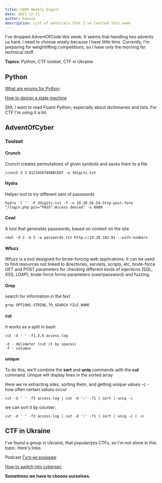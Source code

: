```yaml
---
title: CW49 Weekly Digest
date: 2023-12-11
author: hexxie
description: List of materials that I've learned this week
---
```


I've dropped AdventOfCode this week. It seems that handling two advents us hard. I need to choose wisely because I have little time. Currently, I'm preparing for weightlifting competitions, so I have only the morning for technical stuff. 

**Topics**: Python, CTF toolset, CTF in Ukraine

## Python 

[What are enums for Python](https://docs.python.org/3/howto/enum.html#enum-class-differences)

[How to design a state machine](https://www.codeproject.com/Articles/1275479/State-Machine-Design-in-C)

Still, I want to read Fluent Python, especially about dictionaries and lists. For CTF I'm using it a lot.

## AdventOfCyber

### Toolset

#### Crunch

Crunch creates permutations of given symbols and saves them to a file.

```
crunch 3 3 0123456789ABCDEF -o 3digits.txt
```

#### Hydra

Helper tool to try different sets of passwords

```
hydra -l '' -P 3digits.txt -f -v 10.10.56.54 http-post-form "/login.php:pin=^PASS^:Access denied" -s 8000
```

#### Cewl

A tool that generates passwords, based on content on the site

```
cewl -d 2 -m 5 -w passwords.txt http://10.10.182.81 --with-numbers
```

#### Wfuzz

Wfuzz is a tool designed for brute-forcing web applications. It can be used to find resources not linked to directories, servlets, scripts, etc, brute-force GET and POST parameters for checking different kinds of injections (SQL, XSS, LDAP), brute-force forms parameters (user/password) and fuzzing.

#### Grep

search for information in the text

```
grep OPTIONS STRING_TO_SEARCH FILE_NAME
```

#### cut

It works as a split in bash

```
cut -d ' ' -f1,3,6 access.log

-d - delimeter (cut it by spaces)
-f - columns
```

#### unique

To do this, we'll combine the **sort** and **uniq** commands with the **cut** command. Unique will display lines in the sorted array

Here we`re extracting sites, sorting them, and getting unique values
-c - how often certain values occur

```
cut -d ' ' -f3 access.log | cut -d ':' -f1 | sort | uniq -c
```

we can sort it by counter:
```
cut -d ' ' -f3 access.log | cut -d ':' -f1 | sort | uniq -c | -n
```


## CTF in Ukraine

I've found a group in Ukraine, that popularizes CTFs, so I'm not alone in this topic. Here's links

Podcast [Гугл не розкаже](https://frosted-asp-5e2.notion.site/fc1fba4113944ce486dfc3d5ea815178)

[How to switch into cybersec](https://frosted-asp-5e2.notion.site/SET-Guide-0-6f922c22fd7e44eebb8ae74bbc489bfe)


**Sometimes we have to choose ourselves.**